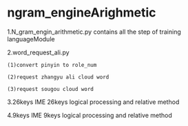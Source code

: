 ngram_engineArighmetic
======================

1.N_gram_engin_arithmetic.py
	contains all the step of training languageModule
	
2.word_request_ali.py

	(1)convert pinyin to role_num
	
	(2)request zhangyu ali cloud word
	
	(3)request sougou cloud word 
	
3.26keys
	IME 26keys logical processing and relative method

4.9keys
	IME 9keys logical processing and relative method